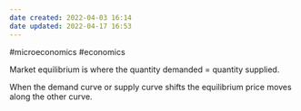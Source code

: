 ```yaml
---
date created: 2022-04-03 16:14
date updated: 2022-04-17 16:53
---
```


#microeconomics #economics

Market equilibrium is where the quantity demanded = quantity supplied.

When the demand curve or supply curve shifts the equilibrium price moves along the other curve.
